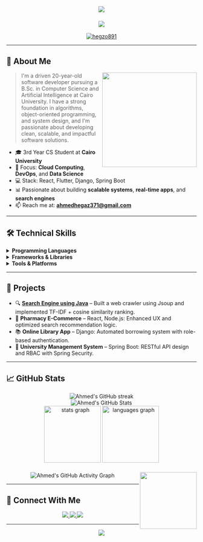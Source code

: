 <div align="center">
  <img src="https://capsule-render.vercel.app/api?type=waving&color=gradient&height=200&section=header&text=Ahmed%20Hegazy&fontSize=80&fontAlignY=35&animation=twinkling&fontColor=white" />
</div>

<h3 align="center">
  <img src="https://readme-typing-svg.herokuapp.com?font=Righteous&size=35&duration=4000&center=true&vCenter=true&width=600&height=70&lines=Hi+There!+👋;I'm+Ahmed+Hegazy!;Software+Engineer+%26+Student;" />
</h3>

<p align="center">
  <a href="https://github.com/hegzo891">
    <img src="https://komarev.com/ghpvc/?username=hegzo891&label=Profile%20views&color=0e75b6&style=flat" alt="hegzo891" />
  </a>
</p>

---

## 🚀 About Me

<picture> <img align="right" src="https://github.com/7oSkaaa/7oSkaaa/blob/main/Images/Right_Side.gif?raw=true" width="250px"> </picture>

> I'm a driven 20-year-old software developer pursuing a B.Sc. in Computer Science and Artificial Intelligence at Cairo University. I have a strong foundation in algorithms, object-oriented programming, and system design, and I'm passionate about developing clean, scalable, and impactful software solutions.

- 🎓 3rd Year CS Student at **Cairo University**
- 🔧 Focus: **Cloud Computing**, **DevOps**, and **Data Science**
- 💻 Stack: React, Flutter, Django, Spring Boot
- 📊 Passionate about building **scalable systems**, **real-time apps**, and **search engines**
- 📫 Reach me at: **ahmedhegaz371@gmail.com**

---

## 🛠️ Technical Skills

<details>
<summary><b>Programming Languages</b></summary>

![Python](https://img.shields.io/badge/-Python-3776AB?style=for-the-badge&logo=python&logoColor=white)
![Java](https://img.shields.io/badge/-Java-007396?style=for-the-badge&logo=java&logoColor=white)
![C++](https://img.shields.io/badge/-C++-00599C?style=for-the-badge&logo=c%2B%2B&logoColor=white)
![JavaScript](https://img.shields.io/badge/-JavaScript-F7DF1E?style=for-the-badge&logo=javascript&logoColor=black)
![Dart](https://img.shields.io/badge/-Dart-0175C2?style=for-the-badge&logo=dart&logoColor=white)
![SQL](https://img.shields.io/badge/-SQL-4479A1?style=for-the-badge&logo=mysql&logoColor=white)

</details>

<details>
<summary><b>Frameworks & Libraries</b></summary>

![React](https://img.shields.io/badge/-React-20232A?style=for-the-badge&logo=react&logoColor=61DAFB)
![Flutter](https://img.shields.io/badge/-Flutter-02569B?style=for-the-badge&logo=flutter&logoColor=white)
![Spring Boot](https://img.shields.io/badge/-SpringBoot-6DB33F?style=for-the-badge&logo=spring-boot&logoColor=white)
![Django](https://img.shields.io/badge/-Django-092E20?style=for-the-badge&logo=django&logoColor=white)
![Material UI](https://img.shields.io/badge/-MUI-007FFF?style=for-the-badge&logo=mui&logoColor=white)

</details>

<details>
<summary><b>Tools & Platforms</b></summary>

![Git](https://img.shields.io/badge/-Git-F05032?style=for-the-badge&logo=git&logoColor=white)
![VS Code](https://img.shields.io/badge/-VSCode-007ACC?style=for-the-badge&logo=visual-studio-code&logoColor=white)
![Android Studio](https://img.shields.io/badge/-Android%20Studio-3DDC84?style=for-the-badge&logo=android-studio&logoColor=white)
![AWS](https://img.shields.io/badge/-AWS-232F3E?style=for-the-badge&logo=amazonaws&logoColor=white)
![Docker](https://img.shields.io/badge/-Docker-2496ED?style=for-the-badge&logo=docker&logoColor=white)

</details>

---

## 📂 Projects

- 🔍 **[Search Engine using Java](https://github.com/hegzo891)** – Built a web crawler using Jsoup and implemented TF-IDF + cosine similarity ranking.
- 💊 **Pharmacy E-Commerce** – React, Node.js: Enhanced UX and optimized search recommendation logic.
- 📚 **Online Library App** – Django: Automated borrowing system with role-based authentication.
- 🏫 **University Management System** – Spring Boot: RESTful API design and RBAC with Spring Security.

---

## 📈 GitHub Stats

<div align="center">
  <img src="https://github-readme-streak-stats.herokuapp.com/?user=hegzo891&theme=radical&hide_border=true" alt="Ahmed's GitHub streak"/>
</div>

<div align="center">
  <img src="https://github-readme-stats.vercel.app/api?username=hegzo891&show_icons=true&theme=radical&hide_border=true" alt="Ahmed's GitHub Stats"/>
</div>

<div align="center">
  <img src="https://github-readme-stats.vercel.app/api?username=hegzo891&hide_title=false&hide_rank=false&show_icons=true&include_all_commits=true&count_private=true&disable_animations=false&theme=dracula&locale=en&hide_border=false" height="150" alt="stats graph"  />
  <img src="https://github-readme-stats.vercel.app/api/top-langs?username=hegzo891&locale=en&hide_title=false&layout=compact&card_width=320&langs_count=5&theme=dracula&hide_border=false" height="150" alt="languages graph"  />
</div>

###

<img align="right" height="150" src="https://i.imgflip.com/65efzo.gif"  />



<div align="center">
  <img src="https://github-readme-activity-graph.vercel.app/graph?username=hegzo891&bg_color=141321&color=A9FEF7&line=FF61A6&point=FFFFFF&area=true&hide_border=true" alt="Ahmed's GitHub Activity Graph" />
</div>

---

## 🤝 Connect With Me

<p align="center">
  <a href="https://linkedin.com/in/ahmedhegazy2004">
    <img src="https://img.shields.io/badge/LinkedIn-0077B5?style=for-the-badge&logo=linkedin&logoColor=white" />
  </a>
  <a href="mailto:ahmedhegaz371@gmail.com">
    <img src="https://img.shields.io/badge/Gmail-D14836?style=for-the-badge&logo=gmail&logoColor=white" />
  </a>
  <a href="https://github.com/hegzo891">
    <img src="https://img.shields.io/badge/GitHub-100000?style=for-the-badge&logo=github&logoColor=white" />
  </a>
</p>

---

<div align="center">
  <img src="https://capsule-render.vercel.app/api?type=waving&color=gradient&height=100&section=footer" />
</div>
